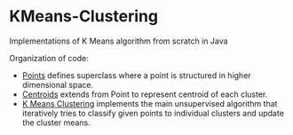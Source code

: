 # KMeans-Clustering
Implementations of K Means algorithm from scratch in Java

Organization of code:
* [Points](https://github.com/mrincs/KMeans-Clustering/blob/master/Point.java) defines superclass where a point is structured in higher dimensional space.
* [Centroids](https://github.com/mrincs/KMeans-Clustering/blob/master/Centroids.java) extends from Point to represent centroid of each cluster.
* [K Means Clustering](https://github.com/mrincs/KMeans-Clustering/blob/master/KLMeansClustering.java) implements the main unsupervised algorithm that iteratively tries to classify given points to individual clusters and update the cluster means.
